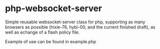 php-websocket-server
====================

Simple reusable websocket-server class for php, supporting as many browsers as possible (hixie-76, hybi-00, and the current finished draft), as well as echange of a flash policy file.

Example of use can be found in example.php
